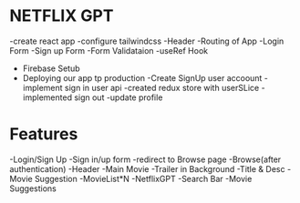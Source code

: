 # NETFLIX GPT

-create react app
-configure tailwindcss
-Header
-Routing of App
-Login Form
-Sign up Form
-Form Validataion
-useRef Hook

- Firebase Setub
- Deploying our app tp production
  -Create SignUp user accoount
  -implement sign in user api
  -created redux store with userSLice
  -implemented sign out
  -update profile

# Features

-Login/Sign Up
-Sign in/up form
-redirect to Browse page
-Browse(after authentication)
-Header
-Main Movie
-Trailer in Background
-Title & Desc
-Movie Suggestion
-MovieList\*N
-NetflixGPT
-Search Bar
-Movie Suggestions
